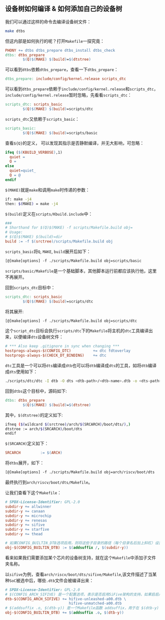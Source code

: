 ## 设备树如何编译 & 如何添加自己的设备树

我们可以通过这样的命令去编译设备树文件：

```bash 
make dtbs
```

但这内部是如何执行的呢？打开`Makefile`一探究竟：

```makefile
PHONY += dtbs dtbs_prepare dtbs_install dtbs_check
dtbs: dtbs_prepare
        $(Q)$(MAKE) $(build)=$(dtstree)
```

可以看到`dtbs`依赖`dtbs_prepare`，查看一下`dtbs_prepare`：

```makefile
dtbs_prepare: include/config/kernel.release scripts_dtc
```

可以看到`dtbs_prepare`依赖于`include/config/kernel.release`和`scripts_dtc`，`include/config/kernel.release`暂时忽略，先看看`scripts_dtc`：

```makefile
scripts_dtc: scripts_basic
        $(Q)$(MAKE) $(build)=scripts/dtc
```

`scripts_dtc`又依赖于`scripts_basic`：

```makefile
scripts_basic:
        $(Q)$(MAKE) $(build)=scripts/basic
```

查看`${Q}`的定义， 可以发现其指示是否静默编译，并无大影响，可忽略：

```makefile
ifeq ($(KBUILD_VERBOSE),1)
  quiet =
  Q =
else
  quiet=quiet_
  Q = @
endif
```

`$(MAKE)`就是`make`和调用`make`时传递的参数：

```bash
if: make -j4
then: $(MAKE) = make -j4
```

`$(build)`定义在`scripts/Kbuild.include`中：

```makefile
###
# Shorthand for $(Q)$(MAKE) -f scripts/Makefile.build obj=
# Usage:
# $(Q)$(MAKE) $(build)=dir
build := -f $(srctree)/scripts/Makefile.build obj
```

`scripts_basic`将`Q`, `MAKE`, `build`展开后如下：

```makefile
[@]make[options] -f ./scripts/Makefile.build obj=scripts/basic
```

`scripts/basic/Makefile`是一个基础脚本，其他脚本运行前都应该执行他，这里不再展开。

回到`scripts_dtc`目标中：

```makefile
scripts_dtc: scripts_basic
        $(Q)$(MAKE) $(build)=scripts/dtc
```

将其展开:

```makefile
[@]make[options] -f ./scripts/Makefile.build obj=scripts/dtc
```

这个`script_dtc`目标会执行`scripts/dtc`下的`Makefile`将主机的`dtc`工具编译出来，以便编译`dts`设备树文件：

```makefile
# *** Also keep .gitignore in sync when changing ***
hostprogs-always-$(CONFIG_DTC)          += dtc fdtoverlay
hostprogs-always-$(CHECK_DT_BINDING)    += dtc
```

`dtc`工具是一个可以将`dts`编译成`dtb`也可以将`dtb`编译成`dts`的工具，如将`dtb`编译成`dts`使用如下：

```bash
./scripts/dtc/dtc -I dtb -O dts <dtb-path>/<dtb-name>.dtb -o <dts-path>/<dts-name>.dts
```

回到`dtbs`这个目标中，源码如下:

```makefile
dtbs: dtbs_prepare
        $(Q)$(MAKE) $(build)=$(dtstree)
```

其中，`$(dtstree)`的定义如下:

```bash
ifneq ($(wildcard $(srctree)/arch/$(SRCARCH)/boot/dts/),)
dtstree := arch/$(SRCARCH)/boot/dts
endif
```

`$(SRCARCH)`定义如下：

```makefile
SRCARCH         := $(ARCH)
```

将`dtbs`展开，如下：

```makefile
[@]make[options] -f ./scripts/Makefile.build obj=arch/riscv/boot/dts
```

最终执行到`arch/riscv/boot/dts/Makefile`。

让我们查看下这个`Makefile`：

```makefile
# SPDX-License-Identifier: GPL-2.0
subdir-y += allwinner
subdir-y += canaan
subdir-y += microchip
subdir-y += renesas
subdir-y += sifive
subdir-y += starfive
subdir-y += thead

# 如果CONFIG_BUILTIN_DTB选项启用，则将这些子目录的路径（每个目录名后加上斜杠）设置为 obj-y 变量的值，表示需要在这些子目录中寻找相应的文件进行构建。
obj-$(CONFIG_BUILTIN_DTB) := $(addsuffix /, $(subdir-y))
```

看来如果我们需要添加某个芯片的设备树支持，就在这个`Makefile`中添加子文件夹名称。

以`sifive`为例，查看`arch/riscv/boot/dts/sifive/Makefile`,该文件描述了当某种`SoC`被选中后，哪些`.dtb`文件会被编译出来：

```makefile
# SPDX-License-Identifier: GPL-2.0
# $(CONFIG_ARCH_SIFIVE) 是一个配置选项，表示是否启用SiFive架构的支持。如果启启用$(CONFIG_ARCH_SIFIVE) 的值为 y。
dtb-$(CONFIG_ARCH_SIFIVE) += hifive-unleashed-a00.dtb \
                             hifive-unmatched-a00.dtb
# $(addsuffix .o, $(dtb-y)) 是一个Makefile函数 addsuffix，用于在 $(dtb-y) 变量的每个条目后面添加 .o 后缀。这样处理后，$(dtb-y) 中的每个DTB文件名都会变成 hifive-unleashed-a00.dtb.o 和 hifive-unmatched-a00.dtb.o。
obj-$(CONFIG_BUILTIN_DTB) += $(addsuffix .o, $(dtb-y))
```

